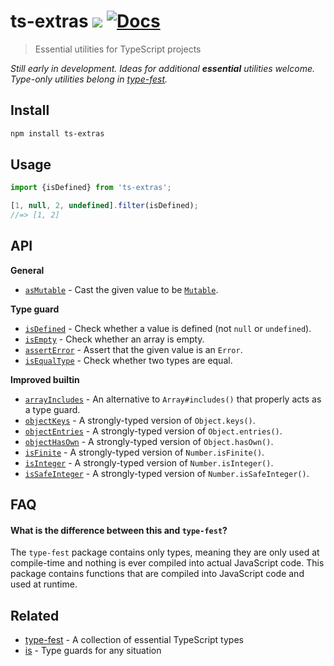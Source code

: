 # ts-extras [![](https://img.shields.io/badge/unicorn-approved-ff69b4.svg)](https://giphy.com/gifs/illustration-rainbow-unicorn-26AHG5KGFxSkUWw1i) <!-- Hidden until they actually show some useful info [![npm dependents](https://badgen.net/npm/dependents/ts-extras)](https://www.npmjs.com/package/ts-extras?activeTab=dependents) [![npm downloads](https://badgen.net/npm/dt/ts-extras)](https://www.npmjs.com/package/ts-extras) --> [![Docs](https://paka.dev/badges/v0/cute.svg)](https://paka.dev/npm/ts-extras)

> Essential utilities for TypeScript projects

*Still early in development. Ideas for additional **essential** utilities welcome. Type-only utilities belong in [type-fest](https://github.com/sindresorhus/type-fest).*

## Install

```sh
npm install ts-extras
```

## Usage

```js
import {isDefined} from 'ts-extras';

[1, null, 2, undefined].filter(isDefined);
//=> [1, 2]
```

## API

**General**

- [`asMutable`](source/as-mutable.ts) - Cast the given value to be [`Mutable`](https://github.com/sindresorhus/type-fest/blob/main/source/mutable.d.ts).

**Type guard**

- [`isDefined`](source/is-defined.ts) - Check whether a value is defined (not `null` or `undefined`).
- [`isEmpty`](source/is-empty.ts) - Check whether an array is empty.
- [`assertError`](source/assert-error.ts) - Assert that the given value is an `Error`.
- [`isEqualType`](source/is-equal.ts) - Check whether two types are equal.

**Improved builtin**

- [`arrayIncludes`](source/array-includes.ts) - An alternative to `Array#includes()` that properly acts as a type guard.
- [`objectKeys`](source/object-keys.ts) - A strongly-typed version of `Object.keys()`.
- [`objectEntries`](source/object-entries.ts) - A strongly-typed version of `Object.entries()`.
- [`objectHasOwn`](source/object-has-own.ts) - A strongly-typed version of `Object.hasOwn()`.
- [`isFinite`](source/is-finite.ts) - A strongly-typed version of `Number.isFinite()`.
- [`isInteger`](source/is-integer.ts) - A strongly-typed version of `Number.isInteger()`.
- [`isSafeInteger`](source/is-safe-integer.ts) - A strongly-typed version of `Number.isSafeInteger()`.

## FAQ

#### What is the difference between this and `type-fest`?

The `type-fest` package contains only types, meaning they are only used at compile-time and nothing is ever compiled into actual JavaScript code. This package contains functions that are compiled into JavaScript code and used at runtime.

## Related

- [type-fest](https://github.com/sindresorhus/type-fest) - A collection of essential TypeScript types
- [is](https://github.com/sindresorhus/is) - Type guards for any situation
